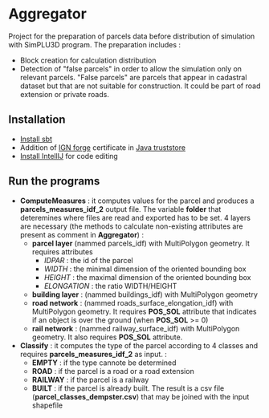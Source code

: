 # Aggregator

Project for the preparation of parcels data before distribution of simulation with SimPLU3D program.
The preparation includes :
- Block creation for calculation distribution
- Detection of "false parcels" in order to allow the simulation only on relevant parcels. "False parcels" are parcels that appear in cadastral dataset but that are not suitable for construction. It could be part of road extension or private roads.

Installation
------

- [Install sbt](http://www.scala-sbt.org/0.13/docs/Installing-sbt-on-Linux.html)
- Addition of [IGN forge](https://forge-cogit.ign.fr/) certificate in [Java truststore](https://docs.microsoft.com/fr-fr/azure/java-add-certificate-ca-store)
- [Install IntellIJ](https://www.jetbrains.com/idea/) for code editing


Run the programs
------





- **ComputeMeasures** : it computes values for the parcel and produces a **parcels_measures_idf_2** output file. The variable __folder__ that deteremines where files are read and exported has to be set. 4 layers are necessary (the methods to calculate non-existing attributes are present as comment in **Aggregator**) :
  - **parcel layer** (nammed parcels_idf) with MultiPolygon geometry. It requires attributes
    - _IDPAR_ : the id of the parcel
    - _WIDTH_ : the minimal dimension of the oriented bounding box
    - _HEIGHT_ : the maximal dimension of the oriented bounding box
    - _ELONGATION_ : the ratio WIDTH/HEIGHT
  - **building layer** : (nammed buildings_idf) with MultiPolygon geometry
  - **road network** : (nammed roads_surface_elongation_idf) with MultiPolygon geometry. It requires __POS\_SOL__ attribute that indicates if an object is over the ground (when __POS\_SOL__ >= 0)
  - **rail network** :  (nammed railway_surface_idf) with MultiPolygon geometry. It also requires __POS\_SOL__ attribute.
- **Classify** : it computes the type of the parcel according to 4 classes and requires  **parcels_measures_idf_2**  as input. :
  - __EMPTY__ : if the type cannote be determined
  - __ROAD__ : if the parcel is a road or a road extension
  - __RAILWAY__ : if the parcel is a railway
  - __BUILT__ : if the parcel is already built.
  The result is a csv file (**parcel_classes_dempster.csv**) that may be joined with the input shapefile
